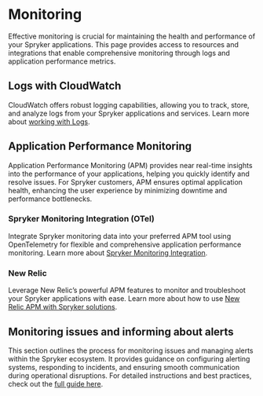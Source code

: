 # Monitoring

Effective monitoring is crucial for maintaining the health and performance of your Spryker applications. This page provides access to resources and integrations that enable comprehensive monitoring through logs and application performance metrics.

## Logs with CloudWatch
CloudWatch offers robust logging capabilities, allowing you to track, store, and analyze logs from your Spryker applications and services. Learn more about [working with Logs](/docs/ca/dev/working-with-logs.md).

## Application Performance Monitoring
Application Performance Monitoring (APM) provides near real-time insights into the performance of your applications, helping you quickly identify and resolve issues. For Spryker customers, APM ensures optimal application health, enhancing the user experience by minimizing downtime and performance bottlenecks.
### Spryker Monitoring Integration (OTel)
Integrate Spryker monitoring data into your preferred APM tool using OpenTelemetry for flexible and comprehensive application performance monitoring. Learn more about [Spryker Monitoring Integration](/docs/ca/dev/spryker-monitoring-integration.md).

### New Relic
Leverage New Relic’s powerful APM features to monitor and troubleshoot your Spryker applications with ease. Learn more about how to use [New Relic APM with Spryker solutions](/docs/dg/dev/integrate-and-configure/configure-services.html#new-relic).

## Monitoring issues and informing about alerts
This section outlines the process for monitoring issues and managing alerts within the Spryker ecosystem. It provides guidance on configuring alerting systems, responding to incidents, and ensuring smooth communication during operational disruptions. For detailed instructions and best practices, check out the [full guide here](/docs/ca/dev/monitoring-issues-and-informing-about-alerts.md).
                                                                                                
